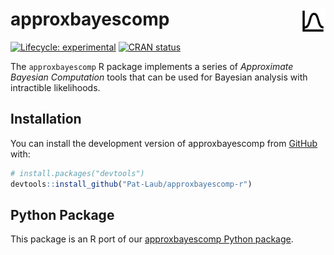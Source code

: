 
<!-- README.md is generated from README.Rmd. Please edit that file -->

# approxbayescomp <img src="man/figures/logo.svg" align="right" height="40" alt="logo" />

<!-- badges: start -->

[![Lifecycle:
experimental](https://img.shields.io/badge/lifecycle-experimental-orange.svg)](https://lifecycle.r-lib.org/articles/stages.html#experimental)
[![CRAN
status](https://www.r-pkg.org/badges/version/fastEDM)](https://CRAN.R-project.org/package=fastEDM)
<!-- badges: end -->

The `approxbayescomp` R package implements a series of *Approximate
Bayesian Computation* tools that can be used for Bayesian analysis with
intractible likelihoods.

## Installation

You can install the development version of approxbayescomp from
[GitHub](https://github.com/Pat-Laub/approxbayescomp-r/) with:

``` r
# install.packages("devtools")
devtools::install_github("Pat-Laub/approxbayescomp-r")
```

## Python Package

This package is an R port of our [approxbayescomp Python
package](https://Pat-Laub.github.io/approxbayescomp/).
